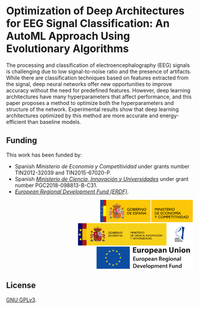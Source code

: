 # Optimization of Deep Architectures for EEG Signal Classification: An AutoML Approach Using Evolutionary Algorithms

The processing and classification of electroencephalography (EEG) signals is challenging due to low signal-to-noise ratio and the presence of artifacts. While there are classification techniques based on features extracted from the signal, deep neural networks offer new opportunities to improve accuracy without the need for predefined features. However, deep learning architectures have many hyperparameters that affect performance, and this paper proposes a method to optimize both the hyperparameters and structure of the network. Experimental results show that deep learning architectures optimized by this method are more accurate and energy-efficient than baseline models.

## Funding

This work has been funded by:

* Spanish *Ministerio de Economía y Competitividad* under grants number TIN2012-32039 and TIN2015-67020-P.
* Spanish [*Ministerio de Ciencia, Innovación y Universidades*](https://www.ciencia.gob.es/) under grant number PGC2018-098813-B-C31.
* [*European Regional Development Fund (ERDF)*](https://ec.europa.eu/regional_policy/en/funding/erdf/).

<div style="text-align: right">
  <img src="https://raw.githubusercontent.com/efficomp/Hpmoon/main/docs/logos/mineco.png" height="60">
  <img src="https://raw.githubusercontent.com/efficomp/Hpmoon/main/docs/logos/miciu.jpg" height="60">
  <img src="https://raw.githubusercontent.com/efficomp/Hpmoon/main/docs/logos/erdf.png" height="60">
</div>

## License

[GNU GPLv3](https://www.gnu.org/licenses/gpl-3.0.md).
